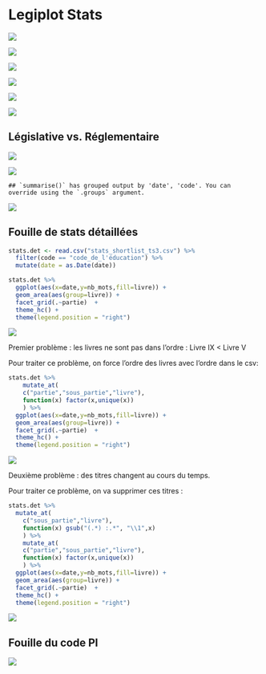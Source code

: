 Legiplot Stats
================

![](legiplot_stats_files/figure-gfm/nb_mots-1.png)<!-- -->

![](legiplot_stats_files/figure-gfm/nb_alineas-1.png)<!-- -->

![](legiplot_stats_files/figure-gfm/nb_articles-1.png)<!-- -->

![](legiplot_stats_files/figure-gfm/alineas_par_article-1.png)<!-- -->

![](legiplot_stats_files/figure-gfm/mots_par_article-1.png)<!-- -->

![](legiplot_stats_files/figure-gfm/mots_par_alinea-1.png)<!-- -->

## Législative vs. Réglementaire

![](legiplot_stats_files/figure-gfm/lr.all-1.png)<!-- -->

![](legiplot_stats_files/figure-gfm/lr.all.stack-1.png)<!-- -->

    ## `summarise()` has grouped output by 'date', 'code'. You can override using the `.groups` argument.

![](legiplot_stats_files/figure-gfm/lr.all.fill-1.png)<!-- -->

## Fouille de stats détaillées

``` r
stats.det <- read.csv("stats_shortlist_ts3.csv") %>%
  filter(code == "code_de_l'éducation") %>%
  mutate(date = as.Date(date)) 

stats.det %>%
  ggplot(aes(x=date,y=nb_mots,fill=livre)) +
  geom_area(aes(group=livre)) +
  facet_grid(.~partie)  +
  theme_hc() + 
  theme(legend.position = "right")
```

![](legiplot_stats_files/figure-gfm/det.1-1.png)<!-- -->

Premier problème : les livres ne sont pas dans l’ordre : Livre IX &lt;
Livre V

Pour traiter ce problème, on force l’ordre des livres avec l’ordre dans
le csv:

``` r
stats.det %>%
    mutate_at(
    c("partie","sous_partie","livre"),
    function(x) factor(x,unique(x))
    ) %>%
  ggplot(aes(x=date,y=nb_mots,fill=livre)) +
  geom_area(aes(group=livre)) +
  facet_grid(.~partie)  +
  theme_hc() + 
  theme(legend.position = "right")
```

![](legiplot_stats_files/figure-gfm/det.2-1.png)<!-- -->

Deuxième problème : des titres changent au cours du temps.

Pour traiter ce problème, on va supprimer ces titres :

``` r
stats.det %>%
  mutate_at(
    c("sous_partie","livre"),
    function(x) gsub("(.*) :.*", "\\1",x)
    ) %>%
    mutate_at(
    c("partie","sous_partie","livre"),
    function(x) factor(x,unique(x))
    ) %>%
  ggplot(aes(x=date,y=nb_mots,fill=livre)) +
  geom_area(aes(group=livre)) +
  facet_grid(.~partie)  +
  theme_hc() + 
  theme(legend.position = "right")
```

![](legiplot_stats_files/figure-gfm/det.3-1.png)<!-- -->

## Fouille du code PI

![](legiplot_stats_files/figure-gfm/pi.livres-1.png)<!-- -->

